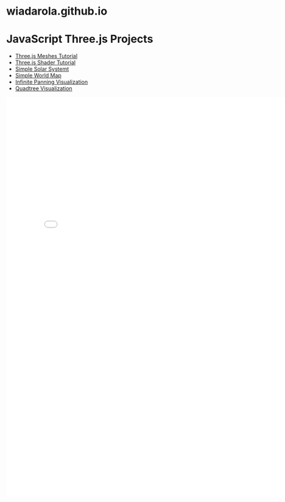# wiadarola.github.io

<h1>JavaScript Three.js Projects</h1>

<ul>
  <li><a href="wiadarola.github.io/threejs-meshes-tutorial">Three.js Meshes Tutorial</a></li>
  <li><a href="wiadarola.github.io/threejs-shader-tutorial">Three.js Shader Tutorial</a></li>
  <li><a href="wiadarola.github.io/simple-solar-system">Simple Solar Systemt</a></li>
  <li><a href="wiadarola.github.io/simple-world-map">Simple World Map</a></li>
  <li><a href="wiadarola.github.io/infinite-panning-visualization">Infinite Panning Visualization</a></li>
  <li><a href="wiadarola.github.io/quadtree-visualization">Quadtree Visualization</a></li>
  </ul>

<embed src="Resume.pdf" width="800px" height="1050px" />
